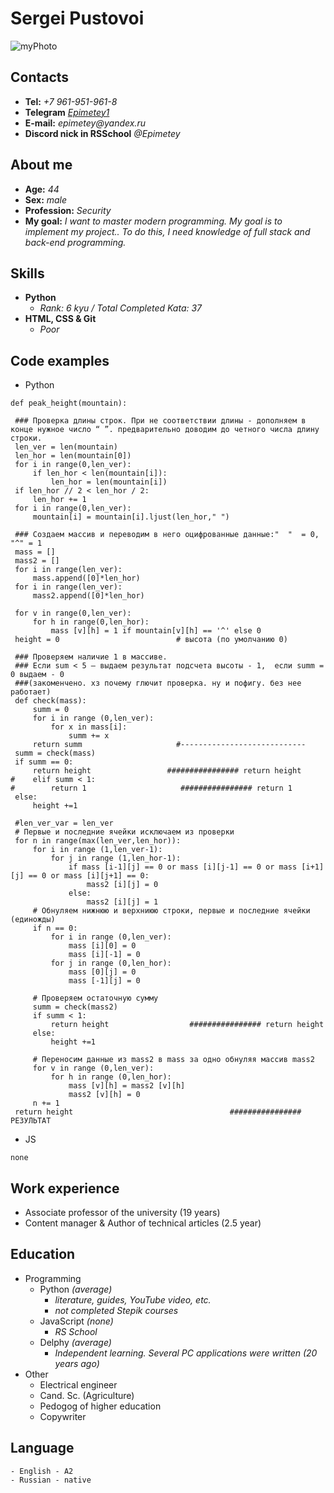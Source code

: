 # Sergei Pustovoi
![myPhoto](/img/myPhoto.jpg)
## Contacts
   * **Tel:** _+7 961-951-961-8_ 
   * **Telegram** [_Epimetey1_](t/me/@epimetey1)
   * **E-mail:** _epimetey@yandex.ru_
   * **Discord nick in RSSchool** *@Epimetey*
 
## About me
   - **Age:** _44_
   - **Sex:** _male_
   - **Profession:** _Security_
   - **My goal:** _I want to master modern programming. My goal is to implement my project.. To do this, I need knowledge of full stack and back-end programming._
## Skills 
   - **Python**
      - _Rank: 6 kyu / Total Completed Kata: 37_
   - **HTML, CSS & Git** 
      - _Poor_

## Code examples
   - Python
   ```
   def peak_height(mountain):

    ### Проверка длины строк. При не соответствии длины - дополняем в конце нужное число “ ”. предварительно доводим до четного числа длину строки.
    len_ver = len(mountain)
    len_hor = len(mountain[0])
    for i in range(0,len_ver):
        if len_hor < len(mountain[i]):
            len_hor = len(mountain[i])
    if len_hor // 2 < len_hor / 2:
        len_hor += 1
    for i in range(0,len_ver):
        mountain[i] = mountain[i].ljust(len_hor," ")
 
    ### Создаем массив и переводим в него оцифрованные данные:"  "  = 0, "^" = 1
    mass = []
    mass2 = []
    for i in range(len_ver):
        mass.append([0]*len_hor)
    for i in range(len_ver):
        mass2.append([0]*len_hor)

    for v in range(0,len_ver):
        for h in range(0,len_hor):
            mass [v][h] = 1 if mountain[v][h] == '^' else 0
    height = 0                          # высота (по умолчанию 0)
    
    ### Проверяем наличие 1 в массиве. 
    ### Если sum < 5 – выдаем результат подсчета высоты - 1,  если summ = 0 выдаем - 0 
    ###(закоменчено. хз почему глючит проверка. ну и пофигу. без нее работает)
    def check(mass):
        summ = 0            
        for i in range (0,len_ver):
            for x in mass[i]: 
                summ += x
        return summ                     #----------------------------
    summ = check(mass)  
    if summ == 0:
        return height                 ################ return height
#    elif summ < 1:
#        return 1                     ################ return 1
    else:
        height +=1

    #len_ver_var = len_ver
    # Первые и последние ячейки исключаем из проверки
    for n in range(max(len_ver,len_hor)):
        for i in range (1,len_ver-1):
            for j in range (1,len_hor-1):
                if mass [i-1][j] == 0 or mass [i][j-1] == 0 or mass [i+1][j] == 0 or mass [i][j+1] == 0:
                    mass2 [i][j] = 0
                else:
                    mass2 [i][j] = 1
        # Обнуляем нижнюю и верхниюю строки, первые и последние ячейки (единожды)
        if n == 0:
            for i in range (0,len_ver):
                mass [i][0] = 0
                mass [i][-1] = 0
            for j in range (0,len_hor):
                mass [0][j] = 0
                mass [-1][j] = 0

        # Проверяем остаточную сумму
        summ = check(mass2)  
        if summ < 1:
            return height                  ################ return height
        else:
            height +=1
    
        # Переносим данные из mass2 в mass за одно обнуляя массив mass2
        for v in range (0,len_ver):
            for h in range (0,len_hor):    
                mass [v][h] = mass2 [v][h]
                mass2 [v][h] = 0
        n += 1
    return height                                   ################ РЕЗУЛЬТАТ
   ```
   - JS
   ```
   none
   ```

## Work experience
   - Associate professor of the university (19 years)
   - Content manager & Author of technical articles (2.5 year)

## Education 
   - Programming  
      - Python _(average)_       
         + _literature, guides, YouTube video, etc._
         + _not completed Stepik courses_
      - JavaScript _(none)_      
         + _RS School_
      - Delphy _(average)_      
         + _Independent learning. Several PC applications were written (20 years ago)_         
   - Other 
      - Electrical engineer
      - Cand. Sc. (Agriculture)
      - Pedogog of higher education
      - Copywriter

## Language 
    - English - A2
    - Russian - native

